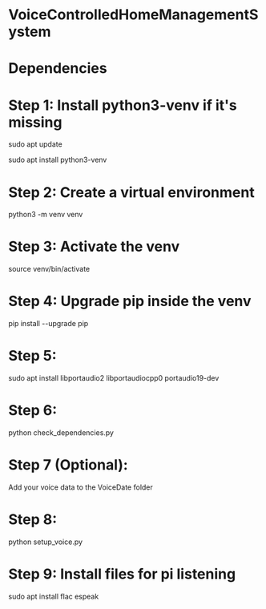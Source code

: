 # VoiceControlledHomeManagementSystem

# Dependencies

# Step 1: Install python3-venv if it's missing
sudo apt update 

sudo apt install python3-venv

# Step 2: Create a virtual environment
python3 -m venv venv

# Step 3: Activate the venv
source venv/bin/activate

# Step 4: Upgrade pip inside the venv
pip install --upgrade pip

# Step 5: 
sudo apt install libportaudio2 libportaudiocpp0 portaudio19-dev

# Step 6:
python check_dependencies.py

# Step 7 (Optional):
Add your voice data to the VoiceDate folder

# Step 8:
python setup_voice.py

# Step 9: Install files for pi listening
sudo apt install flac espeak



